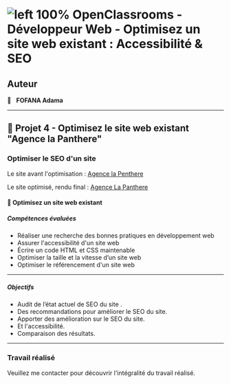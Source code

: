 # ![left 100%](https://github.com/thierry-laval/archives/blob/master/images/Logo_OpenClassrooms.png?raw=true) OpenClassrooms - Développeur Web - Optimisez un site web existant : Accessibilité & SEO

## Auteur

👤 &nbsp; **FOFANA Adama**



***
## 📎 Projet 4 - Optimisez le site web existant "Agence la Panthere"

### Optimiser le SEO d'un site

Le site avant l'optimisation : [Agence la Penthere ](https://adama55.github.io/penthere/)

Le site optimisé, rendu final : [Agence La Panthere](https://adama55.github.io/la-panthere/)

#### 🔨 Optimisez un site web existant

##### Compétences évaluées

* Réaliser une recherche des bonnes pratiques en développement web
* Assurer l'accessibilité d'un site web
* Écrire un code HTML et CSS maintenable
* Optimiser la taille et la vitesse d’un site web
* Optimiser le référencement d'un site web

***

##### Objectifs

* Audit de l’état actuel de SEO du site .
* Des recommandations pour améliorer le SEO du site.
* Apporter des amélioration sur le SEO du site.
* Et l'accessibilité.
* Comparaison des résultats.

***

### Travail réalisé

Veuillez me contacter pour découvrir l'intégralité du travail réalisé.
